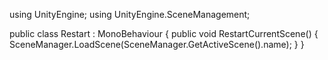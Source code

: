 using UnityEngine;
using UnityEngine.SceneManagement;

public class Restart : MonoBehaviour
{
        public void RestartCurrentScene()
    {
        SceneManager.LoadScene(SceneManager.GetActiveScene().name);
    }
}
